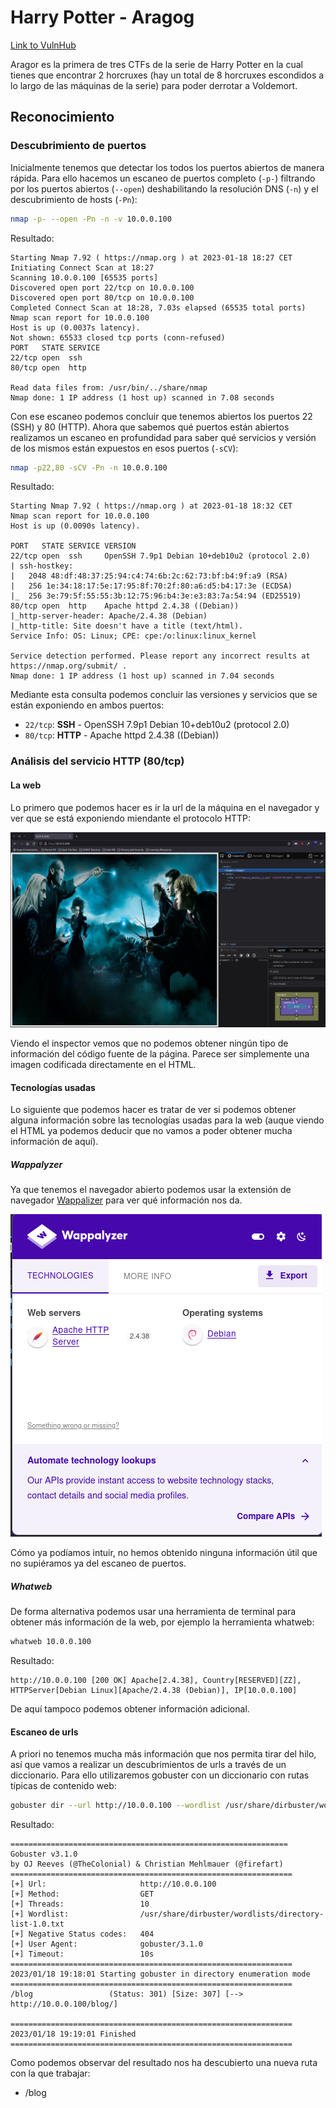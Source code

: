 # Harry Potter - Aragog

[Link to VulnHub](https://www.vulnhub.com/entry/harrypotter-aragog-102,688/)

Aragor es la primera de tres CTFs de la serie de Harry Potter en la cual tienes que encontrar 2 horcruxes (hay un total de 8 horcruxes escondidos a lo largo de las máquinas de la serie) para poder derrotar a Voldemort.

## Reconocimiento

### Descubrimiento de puertos

Inicialmente tenemos que detectar los todos los puertos abiertos de manera rápida. Para ello hacemos un escaneo de puertos completo (`-p-`) filtrando por los puertos abiertos (`--open`) deshabilitando la resolución DNS (`-n`) y el descubrimiento de hosts (`-Pn`):

```bash
nmap -p- --open -Pn -n -v 10.0.0.100
```

Resultado:

```text
Starting Nmap 7.92 ( https://nmap.org ) at 2023-01-18 18:27 CET
Initiating Connect Scan at 18:27
Scanning 10.0.0.100 [65535 ports]
Discovered open port 22/tcp on 10.0.0.100
Discovered open port 80/tcp on 10.0.0.100
Completed Connect Scan at 18:28, 7.03s elapsed (65535 total ports)
Nmap scan report for 10.0.0.100
Host is up (0.0037s latency).
Not shown: 65533 closed tcp ports (conn-refused)
PORT   STATE SERVICE
22/tcp open  ssh
80/tcp open  http

Read data files from: /usr/bin/../share/nmap
Nmap done: 1 IP address (1 host up) scanned in 7.08 seconds
```

Con ese escaneo podemos concluir que tenemos abiertos los puertos 22 (SSH) y 80 (HTTP). Ahora que sabemos qué puertos están abiertos realizamos un escaneo en profundidad para saber qué servicios y versión de los mismos están expuestos en esos puertos (`-sCV`):

```bash
nmap -p22,80 -sCV -Pn -n 10.0.0.100
```

Resultado:

```text
Starting Nmap 7.92 ( https://nmap.org ) at 2023-01-18 18:32 CET
Nmap scan report for 10.0.0.100
Host is up (0.0090s latency).

PORT   STATE SERVICE VERSION
22/tcp open  ssh     OpenSSH 7.9p1 Debian 10+deb10u2 (protocol 2.0)
| ssh-hostkey: 
|   2048 48:df:48:37:25:94:c4:74:6b:2c:62:73:bf:b4:9f:a9 (RSA)
|   256 1e:34:18:17:5e:17:95:8f:70:2f:80:a6:d5:b4:17:3e (ECDSA)
|_  256 3e:79:5f:55:55:3b:12:75:96:b4:3e:e3:83:7a:54:94 (ED25519)
80/tcp open  http    Apache httpd 2.4.38 ((Debian))
|_http-server-header: Apache/2.4.38 (Debian)
|_http-title: Site doesn't have a title (text/html).
Service Info: OS: Linux; CPE: cpe:/o:linux:linux_kernel

Service detection performed. Please report any incorrect results at https://nmap.org/submit/ .
Nmap done: 1 IP address (1 host up) scanned in 7.04 seconds
```

Mediante esta consulta podemos concluir las versiones y servicios que se están exponiendo en ambos puertos:

* `22/tcp`: **SSH** - OpenSSH 7.9p1 Debian 10+deb10u2 (protocol 2.0)
* `80/tcp`: **HTTP** - Apache httpd 2.4.38 ((Debian))

### Análisis del servicio HTTP (80/tcp)

#### La web

Lo primero que podemos hacer es ir la url de la máquina en el navegador y ver que se está exponiendo miendante el protocolo HTTP:

![alt http landing page](http_landig_page.png)

Viendo el inspector vemos que no podemos obtener ningún tipo de información del código fuente de la página. Parece ser simplemente una imagen codificada directamente en el HTML.

#### Tecnologías usadas

Lo siguiente que podemos hacer es tratar de ver si podemos obtener alguna información sobre las tecnologías usadas para la web (auque viendo el HTML ya podemos deducir que no vamos a poder obtener mucha información de aquí).

##### Wappalyzer

Ya que tenemos el navegador abierto podemos usar la extensión de navegador [Wappalizer](https://www.wappalyzer.com/) para ver qué información nos da.

![alt http landing page wappalyzer](http_landig_page_wappalylez.png)

Cómo ya podíamos intuir, no hemos obtenido ninguna información útil que no supiéramos ya del escaneo de puertos.

##### Whatweb

De forma alternativa podemos usar una herramienta de terminal para obtener más información de la web, por ejemplo la herramienta whatweb:

```bash
whatweb 10.0.0.100
```

Resultado:

```text
http://10.0.0.100 [200 OK] Apache[2.4.38], Country[RESERVED][ZZ], HTTPServer[Debian Linux][Apache/2.4.38 (Debian)], IP[10.0.0.100]
```

De aquí tampoco podemos obtener información adicional.

#### Escaneo de urls

A priori no tenemos mucha más información que nos permita tirar del hilo, así que vamos a realizar un descubrimientos de urls a través de un diccionario. Para ello utilizaremos gobuster con un diccionario con rutas típicas de contenido web:

```bash
gobuster dir --url http://10.0.0.100 --wordlist /usr/share/dirbuster/wordlists/directory-list-1.0.txt
```

Resultado:

```text
==============================================================
Gobuster v3.1.0
by OJ Reeves (@TheColonial) & Christian Mehlmauer (@firefart)
===============================================================
[+] Url:                     http://10.0.0.100
[+] Method:                  GET
[+] Threads:                 10
[+] Wordlist:                /usr/share/dirbuster/wordlists/directory-list-1.0.txt
[+] Negative Status codes:   404
[+] User Agent:              gobuster/3.1.0
[+] Timeout:                 10s
===============================================================
2023/01/18 19:18:01 Starting gobuster in directory enumeration mode
===============================================================
/blog                 (Status: 301) [Size: 307] [--> http://10.0.0.100/blog/]
                                                                             
===============================================================
2023/01/18 19:19:01 Finished
===============================================================
```

Como podemos observar del resultado nos ha descubierto una nueva ruta con la que trabajar:

* /blog
